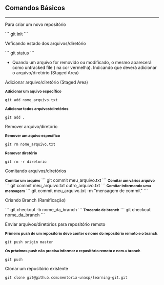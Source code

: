 ## Comandos Básicos
<hr>

<p>Para criar um novo repositório</p>
```
git init
```
<p>Veficando estado dos arquivos/diretório</p>
```
git status
```
<ul>
    <li>Quando um arquivo for removido ou modificado, o mesmo aparecerá como untracked file ( na cor vermelha). Indicando que deverá adicionar o arquivo/diretório (Staged Area)
    </li>
</ul>

<p>Adicionar arquivo/diretório (Staged Area) <p>

<strong style="font-size:12px"> Adicionar um aquivo específico</strong>
```
git add nome_arquivo.txt
```
<strong style="font-size:12px"> Adicionar todos arquivos/diretórios</strong>
```
git add .
```

<p>Remover arquivo/diretório<p>

<strong style="font-size:12px"> Remover um aquivo específico</strong>
```
git rm nome_arquivo.txt
```
<strong style="font-size:12px"> Remover diretório</strong>
```
git rm -r diretorio
```
<p>Comitando arquivos/diretórios</p>
<strong style="font-size:12px"> Comitar um arquivo</strong>
```
git commit meu_arquivo.txt
```
<strong style="font-size:12px"> Comitar um vários arquivo</strong>
```
git commit meu_arquivo.txt outro_arquivo.txt
```
<strong style="font-size:12px"> Comitar informando uma mensagem</strong>
```
git commit meu_arquivo.txt -m "mensagem de commit"
```

<p>Criando Branch (Ramificação)</p>
```
git checkout -b nome_da_branch
```
<strong style="font-size:12px"> Trocando de branch</strong>
```
git checkout nome_da_branch
```

<p>Enviar arquivos/diretórios para repositório remoto</p>

<strong style="font-size:12px">  Primeiro push de um repositório deve conter o nome do repositório remoto e o branch.</strong>

```
git push origin master
```

<strong style="font-size:12px">Os próximos push não precisa informar o repositório remoto e nem a branch</strong>

```
git push
```

<p>Clonar um repositório existente</p>

```
git clone git@github.com:mentoria-unasp/learning-git.git
```